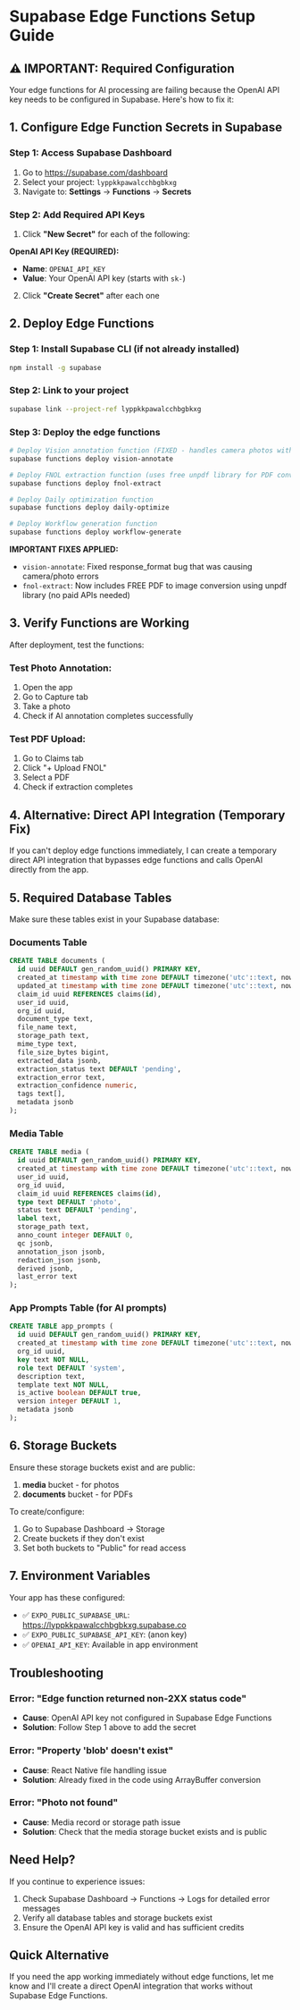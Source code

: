 # Supabase Edge Functions Setup Guide

## ⚠️ IMPORTANT: Required Configuration

Your edge functions for AI processing are failing because the OpenAI API key needs to be configured in Supabase. Here's how to fix it:

## 1. Configure Edge Function Secrets in Supabase

### Step 1: Access Supabase Dashboard
1. Go to https://supabase.com/dashboard
2. Select your project: `lyppkkpawalcchbgbkxg`
3. Navigate to: **Settings** → **Functions** → **Secrets**

### Step 2: Add Required API Keys
1. Click **"New Secret"** for each of the following:

**OpenAI API Key (REQUIRED):**
   - **Name**: `OPENAI_API_KEY`
   - **Value**: Your OpenAI API key (starts with `sk-`)

2. Click **"Create Secret"** after each one

## 2. Deploy Edge Functions

### Step 1: Install Supabase CLI (if not already installed)
```bash
npm install -g supabase
```

### Step 2: Link to your project
```bash
supabase link --project-ref lyppkkpawalcchbgbkxg
```

### Step 3: Deploy the edge functions
```bash
# Deploy Vision annotation function (FIXED - handles camera photos with AI damage detection)
supabase functions deploy vision-annotate

# Deploy FNOL extraction function (uses free unpdf library for PDF conversion)
supabase functions deploy fnol-extract

# Deploy Daily optimization function
supabase functions deploy daily-optimize

# Deploy Workflow generation function
supabase functions deploy workflow-generate
```

**IMPORTANT FIXES APPLIED:**
- `vision-annotate`: Fixed response_format bug that was causing camera/photo errors  
- `fnol-extract`: Now includes FREE PDF to image conversion using unpdf library (no paid APIs needed)

## 3. Verify Functions are Working

After deployment, test the functions:

### Test Photo Annotation:
1. Open the app
2. Go to Capture tab
3. Take a photo
4. Check if AI annotation completes successfully

### Test PDF Upload:
1. Go to Claims tab
2. Click "+ Upload FNOL"
3. Select a PDF
4. Check if extraction completes

## 4. Alternative: Direct API Integration (Temporary Fix)

If you can't deploy edge functions immediately, I can create a temporary direct API integration that bypasses edge functions and calls OpenAI directly from the app.

## 5. Required Database Tables

Make sure these tables exist in your Supabase database:

### Documents Table
```sql
CREATE TABLE documents (
  id uuid DEFAULT gen_random_uuid() PRIMARY KEY,
  created_at timestamp with time zone DEFAULT timezone('utc'::text, now()),
  updated_at timestamp with time zone DEFAULT timezone('utc'::text, now()),
  claim_id uuid REFERENCES claims(id),
  user_id uuid,
  org_id uuid,
  document_type text,
  file_name text,
  storage_path text,
  mime_type text,
  file_size_bytes bigint,
  extracted_data jsonb,
  extraction_status text DEFAULT 'pending',
  extraction_error text,
  extraction_confidence numeric,
  tags text[],
  metadata jsonb
);
```

### Media Table
```sql
CREATE TABLE media (
  id uuid DEFAULT gen_random_uuid() PRIMARY KEY,
  created_at timestamp with time zone DEFAULT timezone('utc'::text, now()),
  user_id uuid,
  org_id uuid,
  claim_id uuid REFERENCES claims(id),
  type text DEFAULT 'photo',
  status text DEFAULT 'pending',
  label text,
  storage_path text,
  anno_count integer DEFAULT 0,
  qc jsonb,
  annotation_json jsonb,
  redaction_json jsonb,
  derived jsonb,
  last_error text
);
```

### App Prompts Table (for AI prompts)
```sql
CREATE TABLE app_prompts (
  id uuid DEFAULT gen_random_uuid() PRIMARY KEY,
  created_at timestamp with time zone DEFAULT timezone('utc'::text, now()),
  org_id uuid,
  key text NOT NULL,
  role text DEFAULT 'system',
  description text,
  template text NOT NULL,
  is_active boolean DEFAULT true,
  version integer DEFAULT 1,
  metadata jsonb
);
```

## 6. Storage Buckets

Ensure these storage buckets exist and are public:
1. **media** bucket - for photos
2. **documents** bucket - for PDFs

To create/configure:
1. Go to Supabase Dashboard → Storage
2. Create buckets if they don't exist
3. Set both buckets to "Public" for read access

## 7. Environment Variables

Your app has these configured:
- ✅ `EXPO_PUBLIC_SUPABASE_URL`: https://lyppkkpawalcchbgbkxg.supabase.co
- ✅ `EXPO_PUBLIC_SUPABASE_API_KEY`: (anon key)
- ✅ `OPENAI_API_KEY`: Available in app environment

## Troubleshooting

### Error: "Edge function returned non-2XX status code"
- **Cause**: OpenAI API key not configured in Supabase Edge Functions
- **Solution**: Follow Step 1 above to add the secret

### Error: "Property 'blob' doesn't exist"
- **Cause**: React Native file handling issue
- **Solution**: Already fixed in the code using ArrayBuffer conversion

### Error: "Photo not found"
- **Cause**: Media record or storage path issue
- **Solution**: Check that the media storage bucket exists and is public

## Need Help?

If you continue to experience issues:
1. Check Supabase Dashboard → Functions → Logs for detailed error messages
2. Verify all database tables and storage buckets exist
3. Ensure the OpenAI API key is valid and has sufficient credits

## Quick Alternative

If you need the app working immediately without edge functions, let me know and I'll create a direct OpenAI integration that works without Supabase Edge Functions.